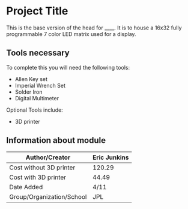 # Project Title
This is the base version of the head for ____. It is to house a 16x32 fully programmable 7 color LED matrix used for a display. 

## Tools necessary
To complete this you will need the following tools:
  * Allen Key set
  * Imperial Wrench Set
  * Solder Iron
  * Digital Multimeter

Optional Tools include:
  * 3D printer

## Information about module

| Author/Creator            |  Eric Junkins  |
| --------------            | ---------------|
| Cost without 3D printer   | 120.29         |
| Cost with 3D printer      | 44.49          |
| Date Added                | 4/11           |
| Group/Organization/School | JPL            |
